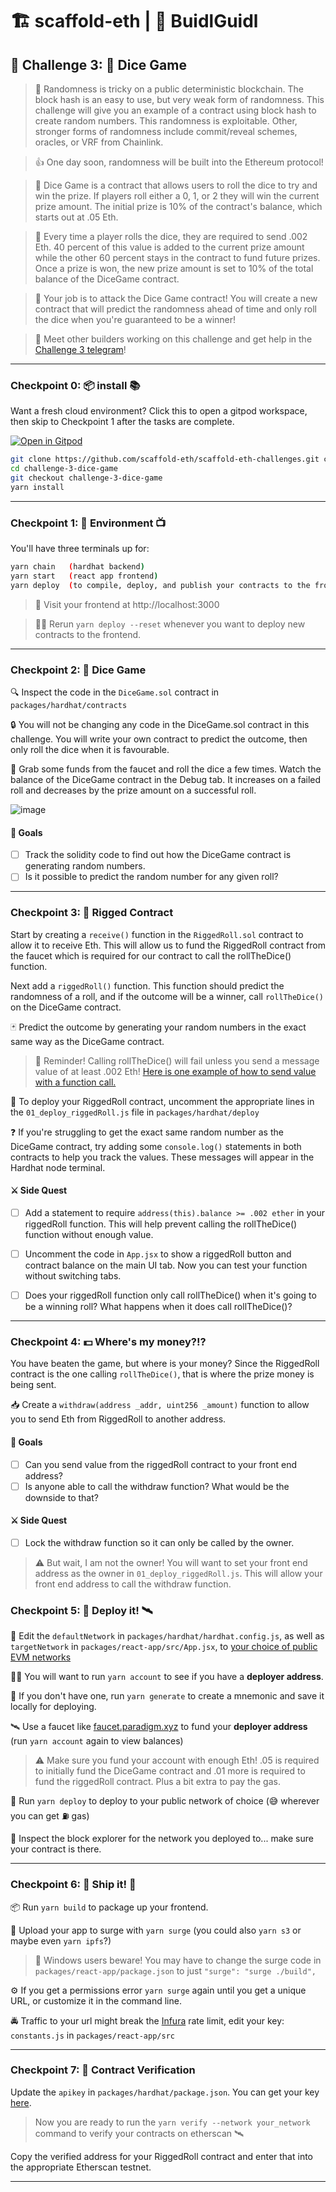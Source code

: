 # 🏗 scaffold-eth | 🏰 BuidlGuidl

## 🚩 Challenge 3: 🎲 Dice Game 

> 🎰 Randomness is tricky on a public deterministic blockchain. The block hash is an easy to use, but very weak form of randomness. This challenge will give you an example of a contract using block hash to create random numbers.  This randomness is exploitable.  Other, stronger forms of randomness include commit/reveal schemes, oracles, or VRF from Chainlink.

> 👍 One day soon, randomness will be built into the Ethereum protocol!

> 💬 Dice Game is a contract that allows users to roll the dice to try and win the prize.  If players roll either a 0, 1, or 2 they will win the current prize amount.  The initial prize is 10% of the contract's balance, which starts out at .05 Eth.  
 
> 🧤 Every time a player rolls the dice, they are required to send .002 Eth.  40 percent of this value is added to the current prize amount while the other 60 percent stays in the contract to fund future prizes.  Once a prize is won, the new prize amount is set to 10% of the total balance of the DiceGame contract. 
 
> 🧨 Your job is to attack the Dice Game contract!  You will create a new contract that will predict the randomness ahead of time and only roll the dice when you're guaranteed to be a winner!

> 💬 Meet other builders working on this challenge and get help in the [Challenge 3 telegram](https://t.me/+3StA0aBSArFjNjUx)!
 
---

### Checkpoint 0: 📦 install 📚

Want a fresh cloud environment? Click this to open a gitpod workspace, then skip to Checkpoint 1 after the tasks are complete.

[![Open in Gitpod](https://gitpod.io/button/open-in-gitpod.svg)](https://gitpod.io/#https://github.com/scaffold-eth/scaffold-eth-challenges/tree/challenge-3-dice-game)

```bash
git clone https://github.com/scaffold-eth/scaffold-eth-challenges.git challenge-3-dice-game
cd challenge-3-dice-game
git checkout challenge-3-dice-game
yarn install
```
---

### Checkpoint 1: 🔭 Environment 📺

You'll have three terminals up for:

```bash
yarn chain   (hardhat backend)
yarn start   (react app frontend)
yarn deploy  (to compile, deploy, and publish your contracts to the frontend)
```

> 👀 Visit your frontend at http://localhost:3000

> 👩‍💻 Rerun `yarn deploy --reset` whenever you want to deploy new contracts to the frontend.

---

### Checkpoint 2: 🎲 Dice Game

 🔍 Inspect the code in the `DiceGame.sol` contract in `packages/hardhat/contracts`

 🔒  You will not be changing any code in the DiceGame.sol contract in this challenge.  You will write your own contract to predict the outcome, then only roll the dice when it is favourable.

 💸 Grab some funds from the faucet and roll the dice a few times.  Watch the balance of the DiceGame contract in the Debug tab.  It increases on a failed roll and decreases by the prize amount on a successful roll. 

![image](https://user-images.githubusercontent.com/12072395/168866845-bfc07d54-4722-44a8-ae07-544e001ceeaa.png)


#### 🥅 Goals

- [ ] Track the solidity code to find out how the DiceGame contract is generating random numbers.
- [ ] Is it possible to predict the random number for any given roll?

---

### Checkpoint 3: 🔑 Rigged Contract

Start by creating a `receive()` function in the `RiggedRoll.sol` contract to allow it to receive Eth.  This will allow us to fund the RiggedRoll contract from the faucet which is required for our contract to call the rollTheDice() function.

Next add a `riggedRoll()` function. This function should predict the randomness of a roll, and if the outcome will be a winner, call `rollTheDice()` on the DiceGame contract.

 🃏 Predict the outcome by generating your random numbers in the exact same way as the DiceGame contract.

> 📣 Reminder!  Calling rollTheDice() will fail unless you send a message value of at least .002 Eth! [Here is one example of how to send value with a function call.](https://ethereum.stackexchange.com/questions/6665/call-contract-and-send-value-from-solidity)

🚀 To deploy your RiggedRoll contract, uncomment the appropriate lines in the `01_deploy_riggedRoll.js` file in `packages/hardhat/deploy`

❓ If you're struggling to get the exact same random number as the DiceGame contract, try adding some `console.log()` statements in both contracts to help you track the values.  These messages will appear in the Hardhat node terminal.

#### ⚔️ Side Quest

- [ ] Add a statement to require `address(this).balance >= .002 ether` in your riggedRoll function.  This will help prevent calling the rollTheDice() function without enough value.
- [ ] Uncomment the code in `App.jsx` to show a riggedRoll button and contract balance on the main UI tab.  Now you can test your function without switching tabs.
- [ ] Does your riggedRoll function only call rollTheDice() when it's going to be a winning roll?  What happens when it does call rollTheDice()?  


---

### Checkpoint 4: 💵 Where's my money?!?

You have beaten the game, but where is your money?  Since the RiggedRoll contract is the one calling `rollTheDice()`, that is where the prize money is being sent.  

📥 Create a `withdraw(address _addr, uint256 _amount)` function to allow you to send Eth from RiggedRoll to another address.

#### 🥅 Goals

- [ ] Can you send value from the riggedRoll contract to your front end address?
- [ ] Is anyone able to call the withdraw function?  What would be the downside to that?

#### ⚔️ Side Quest

- [ ] Lock the withdraw function so it can only be called by the owner.

> ⚠️ But wait, I am not the owner!  You will want to set your front end address as the owner in `01_deploy_riggedRoll.js`.  This will allow your front end address to call the withdraw function.

### Checkpoint 5: 💾 Deploy it! 🛰

📡 Edit the `defaultNetwork` in `packages/hardhat/hardhat.config.js`, as well as `targetNetwork` in `packages/react-app/src/App.jsx`, to [your choice of public EVM networks](https://ethereum.org/en/developers/docs/networks/)

👩‍🚀 You will want to run `yarn account` to see if you have a **deployer address**.

🔐 If you don't have one, run `yarn generate` to create a mnemonic and save it locally for deploying.

🛰 Use a faucet like [faucet.paradigm.xyz](https://faucet.paradigm.xyz/) to fund your **deployer address** (run `yarn account` again to view balances)

> ⚠️ Make sure you fund your account with enough Eth! .05 is required to initially fund the DiceGame contract and .01 more is required to fund the riggedRoll contract.  Plus a bit extra to pay the gas.

 🚀 Run `yarn deploy` to deploy to your public network of choice (😅 wherever you can get ⛽️ gas)

🔬 Inspect the block explorer for the network you deployed to... make sure your contract is there.

---
### Checkpoint 6: 🚢 Ship it! 🚁

📦 Run `yarn build` to package up your frontend.

💽 Upload your app to surge with `yarn surge` (you could also `yarn s3` or maybe even `yarn ipfs`?)

>  😬 Windows users beware!  You may have to change the surge code in `packages/react-app/package.json` to just `"surge": "surge ./build",`

⚙ If you get a permissions error `yarn surge` again until you get a unique URL, or customize it in the command line.

🚔 Traffic to your url might break the [Infura](https://infura.io/) rate limit, edit your key: `constants.js` in `packages/react-app/src`

---

### Checkpoint 7: 📜 Contract Verification

Update the `apikey` in `packages/hardhat/package.json`. You can get your key [here](https://etherscan.io/myapikey).

> Now you are ready to run the `yarn verify --network your_network` command to verify your contracts on etherscan 🛰

Copy the verified address for your RiggedRoll contract and enter that into the appropriate Etherscan testnet.

---




